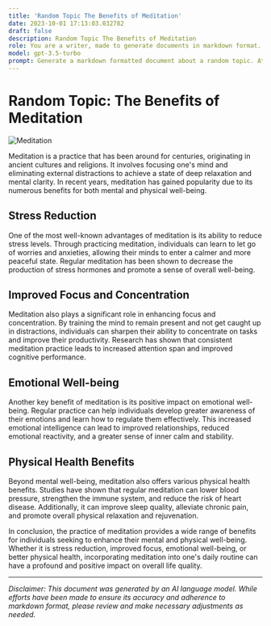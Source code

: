 ```yaml
---
title: 'Random Topic The Benefits of Meditation'
date: 2023-10-01 17:13:03.032782
draft: false
description: Random Topic The Benefits of Meditation
role: You are a writer, made to generate documents in markdown format. It is very important that all of the documents you generate are in valid markdown format.
model: gpt-3.5-turbo
prompt: Generate a markdown formatted document about a random topic. At the bottom, include a disclaimer explaining that the document was generated by you. The first line of the document should be the title. Make sure that the entire document is in proper markdown format, using a mix of various tags to make the document visually appealing.
---
```


# Random Topic: The Benefits of Meditation

![Meditation](https://images.unsplash.com/photo-1598512095890-6be999c3945e)

Meditation is a practice that has been around for centuries, originating in ancient cultures and religions. It involves focusing one's mind and eliminating external distractions to achieve a state of deep relaxation and mental clarity. In recent years, meditation has gained popularity due to its numerous benefits for both mental and physical well-being.

## Stress Reduction

One of the most well-known advantages of meditation is its ability to reduce stress levels. Through practicing meditation, individuals can learn to let go of worries and anxieties, allowing their minds to enter a calmer and more peaceful state. Regular meditation has been shown to decrease the production of stress hormones and promote a sense of overall well-being.

## Improved Focus and Concentration

Meditation also plays a significant role in enhancing focus and concentration. By training the mind to remain present and not get caught up in distractions, individuals can sharpen their ability to concentrate on tasks and improve their productivity. Research has shown that consistent meditation practice leads to increased attention span and improved cognitive performance.

## Emotional Well-being

Another key benefit of meditation is its positive impact on emotional well-being. Regular practice can help individuals develop greater awareness of their emotions and learn how to regulate them effectively. This increased emotional intelligence can lead to improved relationships, reduced emotional reactivity, and a greater sense of inner calm and stability.

## Physical Health Benefits

Beyond mental well-being, meditation also offers various physical health benefits. Studies have shown that regular meditation can lower blood pressure, strengthen the immune system, and reduce the risk of heart disease. Additionally, it can improve sleep quality, alleviate chronic pain, and promote overall physical relaxation and rejuvenation.

In conclusion, the practice of meditation provides a wide range of benefits for individuals seeking to enhance their mental and physical well-being. Whether it is stress reduction, improved focus, emotional well-being, or better physical health, incorporating meditation into one's daily routine can have a profound and positive impact on overall life quality.

***

*Disclaimer: This document was generated by an AI language model. While efforts have been made to ensure its accuracy and adherence to markdown format, please review and make necessary adjustments as needed.*